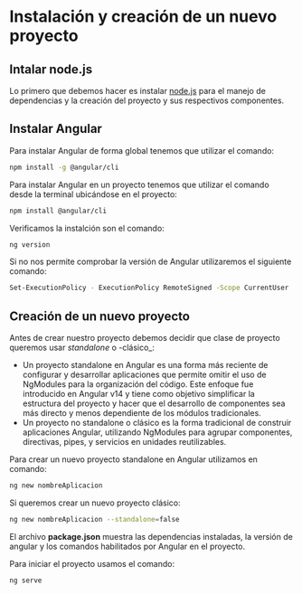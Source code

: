 # Instalación y creación de un nuevo proyecto

## Intalar node.js

Lo primero que debemos hacer es instalar [node.js][node] para el manejo de dependencias y la creación del proyecto y sus
respectivos componentes.

## Instalar Angular

Para instalar Angular de forma global tenemos que utilizar el comando:

```sh
npm install -g @angular/cli
```

Para instalar Angular en un proyecto tenemos que utilizar el comando desde la terminal ubicándose en el proyecto:

```sh
npm install @angular/cli
```

Verificamos la instalción son el comando:

```sh
ng version
```

Si no nos permite comprobar la versión de Angular utilizaremos el siguiente comando:

```sh
Set-ExecutionPolicy - ExecutionPolicy RemoteSigned -Scope CurrentUser
```

## Creación de un nuevo proyecto

Antes de crear nuestro proyecto debemos decidir que clase de proyecto queremos usar _standalone_ o -clásico_:

- Un proyecto standalone en Angular es una forma más reciente de configurar y desarrollar aplicaciones que permite
  omitir el uso de NgModules para la organización del código. Este enfoque fue introducido en Angular v14 y tiene como
  objetivo simplificar la estructura del proyecto y hacer que el desarrollo de componentes sea más directo y menos
  dependiente de los módulos tradicionales.
- Un proyecto no standalone o clásico es la forma tradicional de construir aplicaciones Angular, utilizando NgModules
  para agrupar componentes, directivas, pipes, y servicios en unidades reutilizables.

Para crear un nuevo proyecto standalone en Angular utilizamos en comando:

```sh
ng new nombreAplicacion
```

Si queremos crear un nuevo proyecto clásico:

```sh
ng new nombreAplicacion --standalone=false
```

El archivo **package.json** muestra las dependencias instaladas, la versión de angular y los comandos habilitados por
Angular en el proyecto.

Para iniciar el proyecto usamos el comando:

```sh 
ng serve
```
[node]: ../../../others/node/index.md

